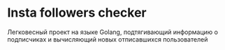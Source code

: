 # Insta followers checker

Легковесный проект на языке Golang, подтягивающий информацию о подписчиках и вычисляющий новых отписавшихся пользователей
